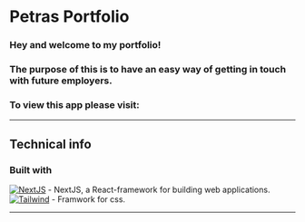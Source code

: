 # Petras Portfolio

### Hey and welcome to my portfolio! 
### The purpose of this is to have an easy way of getting in touch with future employers.


### To view this app please visit:
> 

---


## Technical info 


### Built with
 [![NextJS][nextjs]][NextJS-url] - NextJS, a React-framework for building web applications.
 [![Tailwind][tailwind.css]][tailwind-url] - Framwork for css.


---

[tailwind.css]: https://img.shields.io/badge/Tailwind-Tailwind-green
[tailwind-url]: https://tailwindcss.com
[NextJS-url]: https://nextjs.org/
[nextjs]: https://img.shields.io/badge/Next-black?style=for-the-badge&logo=next.js&logoColor=white